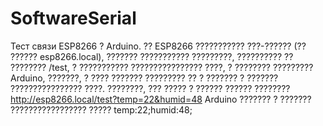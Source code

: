 # SoftwareSerial
Тест связи ESP8266 ? Arduino.
?? ESP8266 ??????????? ???-?????? (?? ?????? esp8266.local), 
??????? ??????????? ?????????, ?????????? ?? ???????? /test, 
? ??????????? ???????????????? ????, ? ???????? ????????? 
Arduino, ???????, ? ???? ??????? ????????? ?? ? ???????
? ??????? ???????????????? ????.
????????, ??? ????? ? ?????? ?????? ????????
http://esp8266.local/test?temp=22&humid=48
Arduino ??????? ? ??????? ????????????????? ?????
temp:22;humid:48;